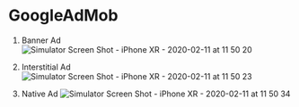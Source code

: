 # GoogleAdMob

1. Banner Ad
![Simulator Screen Shot - iPhone XR - 2020-02-11 at 11 50 20](https://user-images.githubusercontent.com/25197752/74208085-72696700-4cc5-11ea-8cf6-b95c14bf0fdb.png)

2. Interstitial Ad
![Simulator Screen Shot - iPhone XR - 2020-02-11 at 11 50 23](https://user-images.githubusercontent.com/25197752/74208101-785f4800-4cc5-11ea-9f84-e8da05fd8966.png)

3. Native Ad
![Simulator Screen Shot - iPhone XR - 2020-02-11 at 11 50 34](https://user-images.githubusercontent.com/25197752/74207976-17d00b00-4cc5-11ea-9e01-612ab98ceb20.png)

